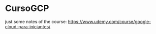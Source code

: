 # CursoGCP
just some notes of the course: https://www.udemy.com/course/google-cloud-para-iniciantes/
